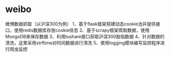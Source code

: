 # weibo
微博数据抓取（以沪深300为例）
1、基于flask框架搭建动态cookie池并提供接口，使用redis数据库存放cookie信息
2、基于scrapy框架爬取数据，使用MongoDB来保存数据
3、利用tushare接口获取沪深300股指数据
4、针对数据的清洗，这里采用strftime对时间数据进行清洗
5、使用logging模块编写监控程序进行爬虫监控
